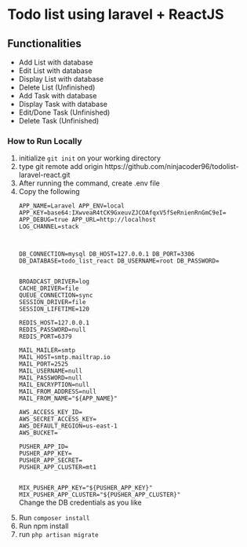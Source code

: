 <html>
<head>
</head>
<body>
<h1>Todo list using laravel + ReactJS</h1>
<h2>Functionalities</h2>
<ul>
    <li>Add List with database</li>
    <li>Edit List with database</li>
    <li>Display List with database</li>
    <li>Delete List (Unfinished)</li>
    <li>Add Task with database</li>
    <li>Display Task with database</li>
    <li>Edit/Done Task (Unfinished)</li>
    <li>Delete Task (Unfinished)</li>
</ul>
<h3>How to Run Locally</h3>
<ol>
    <li>initialize <code>git init</code> on your working directory</li>
    <li>type git remote add origin <span>https://github.com/ninjacoder96/todolist-laravel-react.git</span></li>
    <li>After running the command, create .env file</li>
    <li> Copy the following
    
<code>APP_NAME=Laravel
APP_ENV=local
APP_KEY=base64:IXwveaR4tCK9GxeuvZJCOAfqxV5fSeRnienRnGmC9eI=
APP_DEBUG=true
APP_URL=http://localhost
</code>
<code>
LOG_CHANNEL=stack

DB_CONNECTION=mysql
DB_HOST=127.0.0.1
DB_PORT=3306
DB_DATABASE=todo_list_react
DB_USERNAME=root
DB_PASSWORD=
</code>

<code>
BROADCAST_DRIVER=log
CACHE_DRIVER=file
QUEUE_CONNECTION=sync
SESSION_DRIVER=file
SESSION_LIFETIME=120
</code>
<code>
REDIS_HOST=127.0.0.1
REDIS_PASSWORD=null
REDIS_PORT=6379
</code>
<code>
MAIL_MAILER=smtp
MAIL_HOST=smtp.mailtrap.io
MAIL_PORT=2525
MAIL_USERNAME=null
MAIL_PASSWORD=null
MAIL_ENCRYPTION=null
MAIL_FROM_ADDRESS=null
MAIL_FROM_NAME="${APP_NAME}"
</code>
<code>
AWS_ACCESS_KEY_ID=
AWS_SECRET_ACCESS_KEY=
AWS_DEFAULT_REGION=us-east-1
AWS_BUCKET=
</code>
<code>
PUSHER_APP_ID=
PUSHER_APP_KEY=
PUSHER_APP_SECRET=
PUSHER_APP_CLUSTER=mt1

MIX_PUSHER_APP_KEY="${PUSHER_APP_KEY}"
MIX_PUSHER_APP_CLUSTER="${PUSHER_APP_CLUSTER}"
</code>
   <br> Change the DB credentials as you like
</li>
<li>Run <code>composer install</code></li>
<li>Run npm install</li>
<li>run <code>php artisan migrate</code></li>

</ol>
</body>
</html>